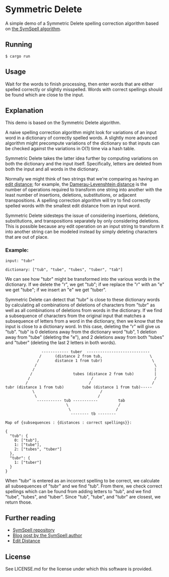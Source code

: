 # Symmetric Delete

A simple demo of a Symmetric Delete spelling correction algorithm based on [the SymSpell algorithm](https://github.com/wolfgarbe/SymSpell).

## Running

```
$ cargo run
```

## Usage

Wait for the words to finish processing, then enter words that are either spelled correctly or slightly misspelled. Words with correct spellings should be found which are close to the input.

## Explanation

This demo is based on the Symmetric Delete algorithm.

A naive spelling correction algorithm might look for variations of an input word in a dictionary of correctly spelled words. A slightly more advanced algorithm might precompute variations of the dictionary so that inputs can be checked against the variations in O(1) time via a hash table.

Symmetric Delete takes the latter idea further by computing variations on both the dictionary and the input itself. Specifically, letters are deleted from both the input and all words in the dictionary.

Normally we might think of two strings that we're comparing as having an [edit distance](https://en.m.wikipedia.org/wiki/Edit_distance); for example, the [Damerau-Levenshtein distance](https://en.m.wikipedia.org/wiki/Damerau%E2%80%93Levenshtein_distance) is the number of operations required to transform one string into another with the least number of insertions, deletions, substitutions, or adjacent transpositions. A spelling correction algorithm will try to find correctly spelled words with the smallest edit distance from an input word.

Symmetric Delete sidesteps the issue of considering insertions, deletions, substitutions, and transpositions separately by only considering deletions. This is possible because any edit operation on an input string to transform it into another string can be modeled instead by simply deleting characters that are out of place.

### Example:

```
input: "tubr"

dictionary: ["tub", "tube", "tubes", "tuber", "tab"]
```

We can see how "tubr" might be transformed into the various words in the dictionary. If we delete the "r", we get "tub"; if we replace the "r" with an "e" we get "tube"; if we insert an "e" we get "tuber".

Symmetric Delete can detect that "tubr" is close to these dictionary words by calculating all combinations of deletions of characters from "tubr" as well as all combinations of deletions from words in the dictionary. If we find a subsequence of characters from the original input that matches a subsequence of letters from a word in the dictionary, then we know that the input is close to a dictionary word. In this case, deleting the "r" will give us "tub". "tub" is 0 deletions away from the dictionary word "tub", 1 deletion away from "tube" (deleting the "e"), and 2 deletions away from both "tubes" and "tuber" (deleting the last 2 letters in both words).

```
                ------------ tuber  ----------------------------
               /      (distance 2 from tub,                     \
              /       distance 1 from tubr)                      \
             /                                                    \
            /                                                     |
           /                  tubes (distance 2 from tub)         |
          /                           /                           /
         /                           /                           /
tubr (distance 1 from tub)        tube (distance 1 from tub)-----
            \                             /
             \                           /
              ----------- tub -----------         tab
                           \                      /
                            \                    /
                             -------- tb --------

Map of {subsequences : {distances : correct spellings}}:

{
  "tub": {
    0: ["tub"],
    1: ["tube"],
    2: ["tubes", "tuber"]
  },
  "tubr": {
    1: ["tuber"]
  }
}
```

When "tubr" is entered as an incorrect spelling to be correct, we calculate all subsequences of "tubr" and we find "tub". From there, we check correct spellings which can be found from adding letters to "tub", and we find "tube", "tubes", and "tuber". Since "tub", "tube", and "tubr" are closest, we return those.

## Further reading

- [SymSpell repository](https://github.com/wolfgarbe/SymSpell)
- [Blog post by the SymSpell author](https://wolfgarbe.medium.com/1000x-faster-spelling-correction-algorithm-2012-8701fcd87a5f)
- [Edit Distance](https://en.m.wikipedia.org/wiki/Edit_distance)

## License

See LICENSE.md for the license under which this software is provided.
